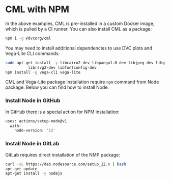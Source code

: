 # CML with NPM

In the above examples, CML is pre-installed in a custom Docker image, which is
pulled by a CI runner. You can also install CML as a package:

```bash
npm i -g @dvcorg/cml
```

You may need to install additional dependencies to use DVC plots and Vega-Lite
CLI commands:

```bash
sudo apt-get install -y libcairo2-dev libpango1.0-dev libjpeg-dev libgif-dev \
          librsvg2-dev libfontconfig-dev
npm install -g vega-cli vega-lite
```

CML and Vega-Lite package installation require `npm` command from Node package.
Below you can find how to install Node.

### Install Node in GitHub

In GitHub there is a special action for NPM installation:

```bash
uses: actions/setup-node@v1
  with:
    node-version: '12'
```

### Install Node in GitLab

GitLab requires direct installation of the NMP package:

```bash
curl -sL https://deb.nodesource.com/setup_12.x | bash
apt-get update
apt-get install -y nodejs
```
